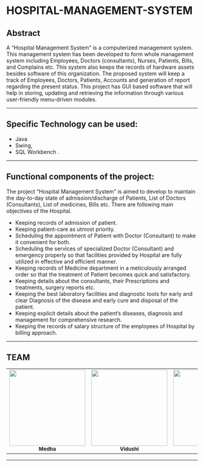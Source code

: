 # HOSPITAL-MANAGEMENT-SYSTEM

## Abstract 

A “Hospital Management System" is a computerized management system. This
management system has been developed to form whole management system including
Employees, Doctors (consultants), Nurses, Patients, Bills, and Complains etc. This
system also keeps the records of hardware assets besides software of this organization.
The proposed system will keep a track of Employees, Doctors, Patients, Accounts and
generation of report regarding the present status. This project has GUI based software that
will help in storing, updating and retrieving the information through various user-friendly
menu-driven modules.

--------------------------------------------------------------------------------------------
## Specific Technology can be used:

* Java
* Swing,
* SQL Workbench .

------------------------------------------------------------------------------------------------

## Functional components of the project:
The project “Hospital Management System” is aimed to develop to maintain the
day-to-day state of admission/discharge of Patients, List of Doctors (Consultants), List of
medicines, Bills etc.
There are following main objectives of the Hospital.

* Keeping records of admission of patient.
* Keeping patient-care as utmost priority.
* Scheduling the appointment of Patient with Doctor (Consultant) to make it
convenient for both.
* Scheduling the services of specialized Doctor (Consultant) and emergency properly
so that facilities provided by Hospital are fully utilized in effective and efficient manner.
* Keeping records of Medicine department in a meticulously arranged order so that the
treatment of Patient becomes quick and satisfactory.
* Keeping details about the consultants, their Prescriptions and treatments, surgery
reports etc. 
* Keeping the best laboratory facilities and diagnostic tools for early and clear
Diagnosis of the disease and early cure and disposal of the patient.
* Keeping explicit details about the patient’s diseases, diagnosis and management for
comprehensive research.
* Keeping the records of salary structure of the employees of Hospital by billing
approach. 

---------------------------------------------------------------------------------------------------
## TEAM 

<table>
  <tr>
     <td align="center"><a href="https://github.com/medhabalani"><img src="https://avatars3.githubusercontent.com/u/58399279?s=400&v=4" width="200px;" alt=""/><br /><sub><b>Medha</b></sub></a><br /></td>
     <td align="center"><a href="https://github.com/vidushi1012"><img src="https://avatars3.githubusercontent.com/u/58432166?s=400&u=7e05b92ffe0ef8c4d5dc3c2c314ab1edebf9a431&v=4" width="200px;" alt=""/><br /><sub><b>Vidushi</b></sub></a><br /></td>
    <td align="center"><a href="https://github.com/xxx32"><img src="https://avatars1.githubusercontent.com/u/58389098?s=400&u=f3f311649ce839abd0ea3fd57674a818030b5549&v=4" width="200px;" alt=""/><br /><sub><b>Aarushi</b></sub></a><br /></td>
     <td align="center"><a href="https://github.com/Jyotika999"><img src="https://avatars0.githubusercontent.com/u/54600270?v=4" width="200px;" alt=""/><br /><sub><b>Jyotika</b></sub></a><br /></td>
 
 </tr>
</table>

--------------------------------------------------------------------------------------------------------

